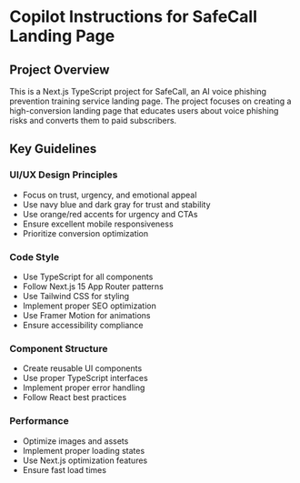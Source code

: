 # Copilot Instructions for SafeCall Landing Page

<!-- Use this file to provide workspace-specific custom instructions to Copilot. For more details, visit https://code.visualstudio.com/docs/copilot/copilot-customization#_use-a-githubcopilotinstructionsmd-file -->

## Project Overview

This is a Next.js TypeScript project for SafeCall, an AI voice phishing prevention training service landing page. The project focuses on creating a high-conversion landing page that educates users about voice phishing risks and converts them to paid subscribers.

## Key Guidelines

### UI/UX Design Principles

- Focus on trust, urgency, and emotional appeal
- Use navy blue and dark gray for trust and stability
- Use orange/red accents for urgency and CTAs
- Ensure excellent mobile responsiveness
- Prioritize conversion optimization

### Code Style

- Use TypeScript for all components
- Follow Next.js 15 App Router patterns
- Use Tailwind CSS for styling
- Implement proper SEO optimization
- Use Framer Motion for animations
- Ensure accessibility compliance

### Component Structure

- Create reusable UI components
- Use proper TypeScript interfaces
- Implement proper error handling
- Follow React best practices

### Performance

- Optimize images and assets
- Implement proper loading states
- Use Next.js optimization features
- Ensure fast load times
